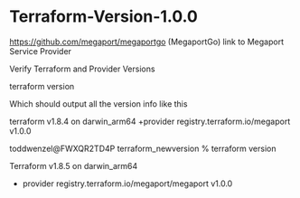 # Terraform-Version-1.0.0

https://github.com/megaport/megaportgo (MegaportGo) link to Megaport Service Provider

Verify Terraform and Provider Versions

terraform version

Which should output all the version info like this

terraform v1.8.4
on darwin_arm64
+provider registry.terraform.io/megaport v1.0.0

toddwenzel@FWXQR2TD4P terraform_newversion % terraform version

Terraform v1.8.5
on darwin_arm64
+ provider registry.terraform.io/megaport/megaport v1.0.0


